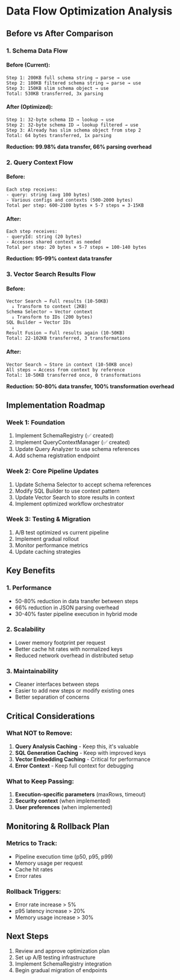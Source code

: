 # Data Flow Optimization Analysis

## Before vs After Comparison

### 1. Schema Data Flow

#### Before (Current):
```
Step 1: 200KB full schema string → parse → use
Step 2: 180KB filtered schema string → parse → use  
Step 3: 150KB slim schema object → use
Total: 530KB transferred, 3x parsing
```

#### After (Optimized):
```
Step 1: 32-byte schema ID → lookup → use
Step 2: 32-byte schema ID → lookup filtered → use
Step 3: Already has slim schema object from step 2
Total: 64 bytes transferred, 1x parsing
```

**Reduction: 99.98% data transfer, 66% parsing overhead**

### 2. Query Context Flow

#### Before:
```
Each step receives:
- query: string (avg 100 bytes)
- Various configs and contexts (500-2000 bytes)
Total per step: 600-2100 bytes × 5-7 steps = 3-15KB
```

#### After:
```
Each step receives:
- queryId: string (20 bytes)
- Accesses shared context as needed
Total per step: 20 bytes × 5-7 steps = 100-140 bytes
```

**Reduction: 95-99% context data transfer**

### 3. Vector Search Results Flow

#### Before:
```
Vector Search → Full results (10-50KB)
  ↓ Transform to context (2KB)
Schema Selector → Vector context
  ↓ Transform to IDs (200 bytes)
SQL Builder → Vector IDs
  ↓ 
Result Fusion → Full results again (10-50KB)
Total: 22-102KB transferred, 3 transformations
```

#### After:
```
Vector Search → Store in context (10-50KB once)
All steps → Access from context by reference
Total: 10-50KB transferred once, 0 transformations
```

**Reduction: 50-80% data transfer, 100% transformation overhead**

## Implementation Roadmap

### Week 1: Foundation
1. Implement SchemaRegistry (✅ created)
2. Implement QueryContextManager (✅ created)
3. Update Query Analyzer to use schema references
4. Add schema registration endpoint

### Week 2: Core Pipeline Updates
1. Update Schema Selector to accept schema references
2. Modify SQL Builder to use context pattern
3. Update Vector Search to store results in context
4. Implement optimized workflow orchestrator

### Week 3: Testing & Migration
1. A/B test optimized vs current pipeline
2. Implement gradual rollout
3. Monitor performance metrics
4. Update caching strategies

## Key Benefits

### 1. **Performance**
- 50-80% reduction in data transfer between steps
- 66% reduction in JSON parsing overhead
- 30-40% faster pipeline execution in hybrid mode

### 2. **Scalability**
- Lower memory footprint per request
- Better cache hit rates with normalized keys
- Reduced network overhead in distributed setup

### 3. **Maintainability**
- Cleaner interfaces between steps
- Easier to add new steps or modify existing ones
- Better separation of concerns

## Critical Considerations

### What NOT to Remove:
1. **Query Analysis Caching** - Keep this, it's valuable
2. **SQL Generation Caching** - Keep with improved keys
3. **Vector Embedding Caching** - Critical for performance
4. **Error Context** - Keep full context for debugging

### What to Keep Passing:
1. **Execution-specific parameters** (maxRows, timeout)
2. **Security context** (when implemented)
3. **User preferences** (when implemented)

## Monitoring & Rollback Plan

### Metrics to Track:
- Pipeline execution time (p50, p95, p99)
- Memory usage per request
- Cache hit rates
- Error rates

### Rollback Triggers:
- Error rate increase > 5%
- p95 latency increase > 20%
- Memory usage increase > 30%

## Next Steps

1. Review and approve optimization plan
2. Set up A/B testing infrastructure
3. Implement SchemaRegistry integration
4. Begin gradual migration of endpoints